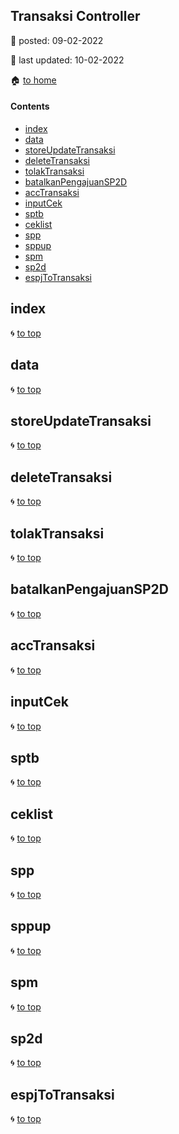 ## Transaksi Controller

:date: posted\: 09-02-2022

:memo: last updated\: 10-02-2022

:house: [to home](https://github.com/ivan17051/blud/blob/master/README.md)

#### Contents

- [index](#index)
- [data](#data)
- [storeUpdateTransaksi](#storeupdatetransaksi)
- [deleteTransaksi](#deletetransaksi)
- [tolakTransaksi](#tolaktransaksi)
- [batalkanPengajuanSP2D](#batalkanpengajuansp2d)
- [accTransaksi](#acctransaksi)
- [inputCek](#inputcek)
- [sptb](#sptb)
- [ceklist](#ceklist)
- [spp](#spp)
- [sppup](#sppup)
- [spm](#spm)
- [sp2d](#sp2d)
- [espjToTransaksi](#espjtotransaksi)

## index 

:cyclone: [to top](#contents)

## data

:cyclone: [to top](#contents)

## storeUpdateTransaksi

:cyclone: [to top](#contents)

## deleteTransaksi

:cyclone: [to top](#contents)

## tolakTransaksi

:cyclone: [to top](#contents)

## batalkanPengajuanSP2D

:cyclone: [to top](#contents)

## accTransaksi

:cyclone: [to top](#contents)

## inputCek

:cyclone: [to top](#contents)

## sptb

:cyclone: [to top](#contents)

## ceklist

:cyclone: [to top](#contents)

## spp

:cyclone: [to top](#contents)

## sppup

:cyclone: [to top](#contents)

## spm

:cyclone: [to top](#contents)

## sp2d

:cyclone: [to top](#contents)

## espjToTransaksi

:cyclone: [to top](#contents)


